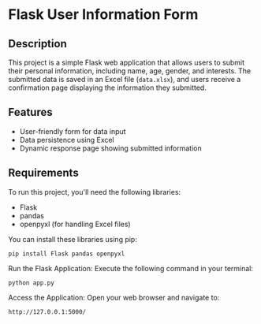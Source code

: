 # Flask User Information Form

## Description
This project is a simple Flask web application that allows users to submit their personal information, including name, age, gender, and interests. The submitted data is saved in an Excel file (`data.xlsx`), and users receive a confirmation page displaying the information they submitted.

## Features
- User-friendly form for data input
- Data persistence using Excel
- Dynamic response page showing submitted information

## Requirements
To run this project, you'll need the following libraries:

- Flask
- pandas
- openpyxl (for handling Excel files)

You can install these libraries using pip:

```
pip install Flask pandas openpyxl
```
Run the Flask Application: Execute the following command in your terminal:

```
python app.py
```
Access the Application: Open your web browser and navigate to:
```
http://127.0.0.1:5000/
```
